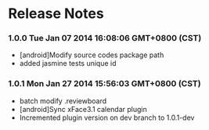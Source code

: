 <!--
#
# Copyright 2012-2013, Polyvi Inc. (http://polyvi.github.io/openxface)
# This program is distributed under the terms of the GNU General Public License.
# 
# This file is part of xFace.
# 
# xFace is free software: you can redistribute it and/or modify
# it under the terms of the GNU General Public License as published by
# the Free Software Foundation, either version 3 of the License, or
# (at your option) any later version.
# 
# xFace is distributed in the hope that it will be useful,
# but WITHOUT ANY WARRANTY; without even the implied warranty of
# MERCHANTABILITY or FITNESS FOR A PARTICULAR PURPOSE.  See the
# GNU General Public License for more details.
# 
# You should have received a copy of the GNU General Public License
# along with xFace.  If not, see <http://www.gnu.org/licenses/>.
#
-->

# Release Notes
### 1.0.0 Tue Jan 07 2014 16:08:06 GMT+0800 (CST)
 *  [android]Modify source codes package path
 *  added jasmine tests unique id
### 1.0.1 Mon Jan 27 2014 15:56:03 GMT+0800 (CST)
 *  batch modify .reviewboard
 *  [android]Sync xFace3.1 calendar plugin
 *  Incremented plugin version on dev branch to 1.0.1-dev